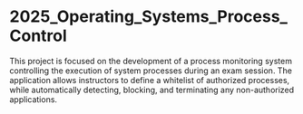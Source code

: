 # 2025_Operating_Systems_Process_Control
This project is focused on the development of a process monitoring system controlling the execution of system processes during an exam session. The application allows instructors to define a whitelist of authorized processes, while automatically detecting, blocking, and terminating any non-authorized applications.
